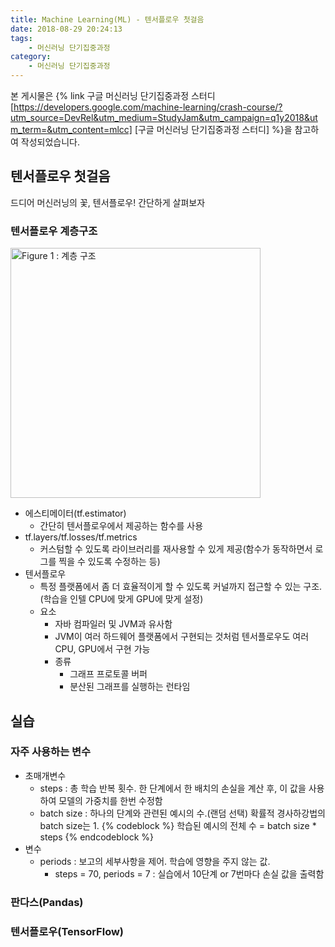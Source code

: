 ```yaml
---
title: Machine Learning(ML) - 텐서플로우 첫걸음
date: 2018-08-29 20:24:13
tags: 
    - 머신러닝 단기집중과정
category: 
    - 머신러닝 단기집중과정
---
```


본 게시물은 {% link 구글 머신러닝 단기집중과정 스터디 [https://developers.google.com/machine-learning/crash-course/?utm_source=DevRel&utm_medium=StudyJam&utm_campaign=q1y2018&utm_term=&utm_content=mlcc] [구글 머신러닝 단기집중과정 스터디] %}을 참고하여 작성되었습니다.

<!-- toc -->

## 텐서플로우 첫걸음
  드디어 머신러닝의 꽃, 텐서플로우!
  간단하게 살펴보자

### 텐서플로우 계층구조
  <img src="/2018/08/29/machine-learning-4/figure1.JPG" width="400" height="400" alt="Figure 1 : 계층 구조">
  
  * 에스티메이터(tf.estimator)
    * 간단히 텐서플로우에서 제공하는 함수를 사용 
  * tf.layers/tf.losses/tf.metrics
    * 커스텀할 수 있도록 라이브러리를 재사용할 수 있게 제공(함수가 동작하면서 로그를 찍을 수 있도록 수정하는 등)
  * 텐서플로우
    * 특정 플랫폼에서 좀 더 효율적이게 할 수 있도록 커널까지 접근할 수 있는 구조.(학습을 인텔 CPU에 맞게 GPU에 맞게 설정)
    * 요소
      * 자바 컴파일러 및 JVM과 유사함
      * JVM이 여러 하드웨어 플랫폼에서 구현되는 것처럼 텐서플로우도 여러 CPU, GPU에서 구현 가능
      * 종류
        * 그래프 프로토콜 버퍼
        * 분산된 그래프를 실행하는 런타임

## 실습
### 자주 사용하는 변수
  * 초매개변수
    * steps : 총 학습 반복 횟수. 한 단계에서 한 배치의 손실을 계산 후, 이 값을 사용하여 모델의 가중치를 한번 수정함
    * batch size : 하나의 단계와 관련된 예시의 수.(랜덤 선택) 확률적 경사하강법의 batch size는 1.
    {% codeblock %}
    학습된 예시의 전체 수 = batch size * steps
    {% endcodeblock %}
  * 변수
    * periods : 보고의 세부사항을 제어. 학습에 영향을 주지 않는 값.
      * steps = 70, periods = 7 : 실습에서 10단계 or 7번마다 손실 값을 출력함
    
### 판다스(Pandas)
  
  
### 텐서플로우(TensorFlow)